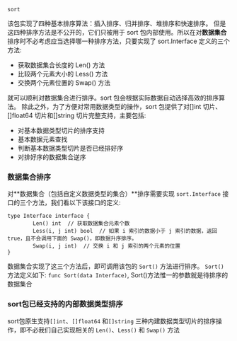 `sort`

该包实现了四种基本排序算法：插入排序、归并排序、堆排序和快速排序。 但是这四种排序方法是不公开的，它们只被用于 sort 包内部使用。所以在对**数据集合**排序时不必考虑应当选择哪一种排序方法，只要实现了 sort.Interface 定义的三个方法:
- 获取数据集合长度的 Len() 方法
- 比较两个元素大小的 Less() 方法
- 交换两个元素位置的 Swap() 方法

就可以顺利对数据集合进行排序。sort 包会根据实际数据自动选择高效的排序算法。 除此之外，为了方便对常用数据类型的操作，sort 包提供了对[]int 切片、[]float64 切片和[]string 切片完整支持，主要包括:
- 对基本数据类型切片的排序支持
- 基本数据元素查找
- 判断基本数据类型切片是否已经排好序
- 对排好序的数据集合逆序


### 数据集合排序

对**数据集合（包括自定义数据类型的集合）**排序需要实现 `sort.Interface` 接口的三个方法，我们看以下该接口的定义:

```
type Interface interface {
        Len() int  // 获取数据集合元素个数
        Less(i, j int) bool  // 如果 i 索引的数据小于 j 索引的数据，返回 true，且不会调用下面的 Swap()，即数据升序排序。
        Swap(i, j int)  // 交换 i 和 j 索引的两个元素的位置
}
```

数据集合实现了这三个方法后，即可调用该包的 `Sort()` 方法进行排序。 `Sort()` 方法定义如下:
`func Sort(data Interface)`, Sort()方法惟一的参数就是待排序的数据集合


### sort包已经支持的内部数据类型排序

sort包原生支持`[]int`、`[]float64` 和`[]string` 三种内建数据类型切片的排序操作，即不必我们自己实现相关的 `Len()`、`Less()` 和 `Swap()` 方法

